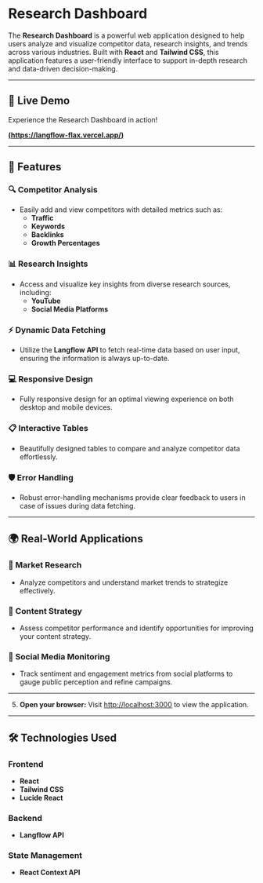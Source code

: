 # Research Dashboard

The **Research Dashboard** is a powerful web application designed to help users analyze and visualize competitor data, research insights, and trends across various industries. Built with **React** and **Tailwind CSS**, this application features a user-friendly interface to support in-depth research and data-driven decision-making.

---


## 🚀 Live Demo

Experience the Research Dashboard in action!

[**(https://langflow-flax.vercel.app/)**](#)

---

## 🌟 Features

### 🔍 Competitor Analysis
- Easily add and view competitors with detailed metrics such as:
  - **Traffic**
  - **Keywords**
  - **Backlinks**
  - **Growth Percentages**

### 📊 Research Insights
- Access and visualize key insights from diverse research sources, including:
  - **YouTube**
  - **Social Media Platforms**

### ⚡ Dynamic Data Fetching
- Utilize the **Langflow API** to fetch real-time data based on user input, ensuring the information is always up-to-date.

### 💻 Responsive Design
- Fully responsive design for an optimal viewing experience on both desktop and mobile devices.

### 📋 Interactive Tables
- Beautifully designed tables to compare and analyze competitor data effortlessly.

### 🛡️ Error Handling
- Robust error-handling mechanisms provide clear feedback to users in case of issues during data fetching.

---

## 🌍 Real-World Applications

### 🚀 Market Research
- Analyze competitors and understand market trends to strategize effectively.

### 📝 Content Strategy
- Assess competitor performance and identify opportunities for improving your content strategy.

### 📢 Social Media Monitoring
- Track sentiment and engagement metrics from social platforms to gauge public perception and refine campaigns.

---


5. **Open your browser:**
   Visit [http://localhost:3000](http://localhost:3000) to view the application.

---

## 🛠️ Technologies Used

### Frontend
- **React**
- **Tailwind CSS**
- **Lucide React**

### Backend
- **Langflow API**

### State Management
- **React Context API**

